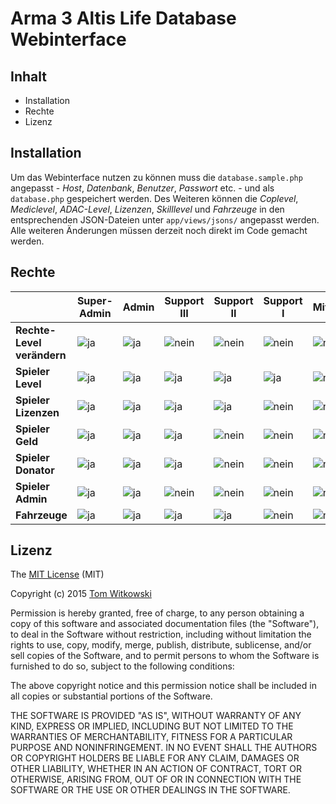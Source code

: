 # Arma 3 Altis Life Database Webinterface

## Inhalt

* Installation
* Rechte
* Lizenz

## Installation

Um das Webinterface nutzen zu können muss die ```database.sample.php``` angepasst - *Host*, *Datenbank*, *Benutzer*, *Passwort* etc. - und als ```database.php``` gespeichert werden. Des Weiteren können die *Coplevel*, *Mediclevel*, *ADAC-Level*, *Lizenzen*, *Skilllevel* und *Fahrzeuge* in den entsprechenden JSON-Dateien unter ```app/views/jsons/``` angepasst werden. Alle weiteren Änderungen müssen derzeit noch direkt im Code gemacht werden.

## Rechte

|                            | Super-Admin                                                                                                        | Admin                                                                                                              | Support III                                                                                                          | Support II                                                                                                           | Support I                                                                                                            | Mitglied                                                                                                             |
|----------------------------|--------------------------------------------------------------------------------------------------------------------|--------------------------------------------------------------------------------------------------------------------|----------------------------------------------------------------------------------------------------------------------|----------------------------------------------------------------------------------------------------------------------|----------------------------------------------------------------------------------------------------------------------|----------------------------------------------------------------------------------------------------------------------|
| **Rechte-Level verändern** | ![ja](https://bytebucket.org/Gummibeer/al-admin-tool/raw/3877340b218545fbd323283e75b04525fafb8f13/icons/check.png) | ![ja](https://bytebucket.org/Gummibeer/al-admin-tool/raw/3877340b218545fbd323283e75b04525fafb8f13/icons/check.png) | ![nein](https://bytebucket.org/Gummibeer/al-admin-tool/raw/3877340b218545fbd323283e75b04525fafb8f13/icons/error.png) | ![nein](https://bytebucket.org/Gummibeer/al-admin-tool/raw/3877340b218545fbd323283e75b04525fafb8f13/icons/error.png) | ![nein](https://bytebucket.org/Gummibeer/al-admin-tool/raw/3877340b218545fbd323283e75b04525fafb8f13/icons/error.png) | ![nein](https://bytebucket.org/Gummibeer/al-admin-tool/raw/3877340b218545fbd323283e75b04525fafb8f13/icons/error.png) |
| **Spieler Level**          | ![ja](https://bytebucket.org/Gummibeer/al-admin-tool/raw/3877340b218545fbd323283e75b04525fafb8f13/icons/check.png) | ![ja](https://bytebucket.org/Gummibeer/al-admin-tool/raw/3877340b218545fbd323283e75b04525fafb8f13/icons/check.png) | ![ja](https://bytebucket.org/Gummibeer/al-admin-tool/raw/3877340b218545fbd323283e75b04525fafb8f13/icons/check.png)   | ![ja](https://bytebucket.org/Gummibeer/al-admin-tool/raw/3877340b218545fbd323283e75b04525fafb8f13/icons/check.png)   | ![ja](https://bytebucket.org/Gummibeer/al-admin-tool/raw/3877340b218545fbd323283e75b04525fafb8f13/icons/check.png)   | ![nein](https://bytebucket.org/Gummibeer/al-admin-tool/raw/3877340b218545fbd323283e75b04525fafb8f13/icons/error.png) |
| **Spieler Lizenzen**       | ![ja](https://bytebucket.org/Gummibeer/al-admin-tool/raw/3877340b218545fbd323283e75b04525fafb8f13/icons/check.png) | ![ja](https://bytebucket.org/Gummibeer/al-admin-tool/raw/3877340b218545fbd323283e75b04525fafb8f13/icons/check.png) | ![ja](https://bytebucket.org/Gummibeer/al-admin-tool/raw/3877340b218545fbd323283e75b04525fafb8f13/icons/check.png)   | ![ja](https://bytebucket.org/Gummibeer/al-admin-tool/raw/3877340b218545fbd323283e75b04525fafb8f13/icons/check.png)   | ![nein](https://bytebucket.org/Gummibeer/al-admin-tool/raw/3877340b218545fbd323283e75b04525fafb8f13/icons/error.png) | ![nein](https://bytebucket.org/Gummibeer/al-admin-tool/raw/3877340b218545fbd323283e75b04525fafb8f13/icons/error.png) |
| **Spieler Geld**           | ![ja](https://bytebucket.org/Gummibeer/al-admin-tool/raw/3877340b218545fbd323283e75b04525fafb8f13/icons/check.png) | ![ja](https://bytebucket.org/Gummibeer/al-admin-tool/raw/3877340b218545fbd323283e75b04525fafb8f13/icons/check.png) | ![ja](https://bytebucket.org/Gummibeer/al-admin-tool/raw/3877340b218545fbd323283e75b04525fafb8f13/icons/check.png)   | ![nein](https://bytebucket.org/Gummibeer/al-admin-tool/raw/3877340b218545fbd323283e75b04525fafb8f13/icons/error.png) | ![nein](https://bytebucket.org/Gummibeer/al-admin-tool/raw/3877340b218545fbd323283e75b04525fafb8f13/icons/error.png) | ![nein](https://bytebucket.org/Gummibeer/al-admin-tool/raw/3877340b218545fbd323283e75b04525fafb8f13/icons/error.png) |
| **Spieler Donator**        | ![ja](https://bytebucket.org/Gummibeer/al-admin-tool/raw/3877340b218545fbd323283e75b04525fafb8f13/icons/check.png) | ![ja](https://bytebucket.org/Gummibeer/al-admin-tool/raw/3877340b218545fbd323283e75b04525fafb8f13/icons/check.png) | ![ja](https://bytebucket.org/Gummibeer/al-admin-tool/raw/3877340b218545fbd323283e75b04525fafb8f13/icons/check.png)   | ![nein](https://bytebucket.org/Gummibeer/al-admin-tool/raw/3877340b218545fbd323283e75b04525fafb8f13/icons/error.png) | ![nein](https://bytebucket.org/Gummibeer/al-admin-tool/raw/3877340b218545fbd323283e75b04525fafb8f13/icons/error.png) | ![nein](https://bytebucket.org/Gummibeer/al-admin-tool/raw/3877340b218545fbd323283e75b04525fafb8f13/icons/error.png) |
| **Spieler Admin**          | ![ja](https://bytebucket.org/Gummibeer/al-admin-tool/raw/3877340b218545fbd323283e75b04525fafb8f13/icons/check.png) | ![ja](https://bytebucket.org/Gummibeer/al-admin-tool/raw/3877340b218545fbd323283e75b04525fafb8f13/icons/check.png) | ![nein](https://bytebucket.org/Gummibeer/al-admin-tool/raw/3877340b218545fbd323283e75b04525fafb8f13/icons/error.png) | ![nein](https://bytebucket.org/Gummibeer/al-admin-tool/raw/3877340b218545fbd323283e75b04525fafb8f13/icons/error.png) | ![nein](https://bytebucket.org/Gummibeer/al-admin-tool/raw/3877340b218545fbd323283e75b04525fafb8f13/icons/error.png) | ![nein](https://bytebucket.org/Gummibeer/al-admin-tool/raw/3877340b218545fbd323283e75b04525fafb8f13/icons/error.png) |
| **Fahrzeuge**              | ![ja](https://bytebucket.org/Gummibeer/al-admin-tool/raw/3877340b218545fbd323283e75b04525fafb8f13/icons/check.png) | ![ja](https://bytebucket.org/Gummibeer/al-admin-tool/raw/3877340b218545fbd323283e75b04525fafb8f13/icons/check.png) | ![ja](https://bytebucket.org/Gummibeer/al-admin-tool/raw/3877340b218545fbd323283e75b04525fafb8f13/icons/check.png)   | ![ja](https://bytebucket.org/Gummibeer/al-admin-tool/raw/3877340b218545fbd323283e75b04525fafb8f13/icons/check.png)   | ![nein](https://bytebucket.org/Gummibeer/al-admin-tool/raw/3877340b218545fbd323283e75b04525fafb8f13/icons/error.png) | ![nein](https://bytebucket.org/Gummibeer/al-admin-tool/raw/3877340b218545fbd323283e75b04525fafb8f13/icons/error.png) |

## Lizenz

The [MIT License](http://opensource.org/licenses/MIT) (MIT)

Copyright (c) 2015 [Tom Witkowski](https://github.com/Gummibeer)

Permission is hereby granted, free of charge, to any person obtaining a copy of this software and associated documentation files (the "Software"), to deal in the Software without restriction, including without limitation the rights to use, copy, modify, merge, publish, distribute, sublicense, and/or sell copies of the Software, and to permit persons to whom the Software is furnished to do so, subject to the following conditions:

The above copyright notice and this permission notice shall be included in all copies or substantial portions of the Software.

THE SOFTWARE IS PROVIDED "AS IS", WITHOUT WARRANTY OF ANY KIND, EXPRESS OR IMPLIED, INCLUDING BUT NOT LIMITED TO THE WARRANTIES OF MERCHANTABILITY, FITNESS FOR A PARTICULAR PURPOSE AND NONINFRINGEMENT. IN NO EVENT SHALL THE AUTHORS OR COPYRIGHT HOLDERS BE LIABLE FOR ANY CLAIM, DAMAGES OR OTHER LIABILITY, WHETHER IN AN ACTION OF CONTRACT, TORT OR OTHERWISE, ARISING FROM, OUT OF OR IN CONNECTION WITH THE SOFTWARE OR THE USE OR OTHER DEALINGS IN THE SOFTWARE.